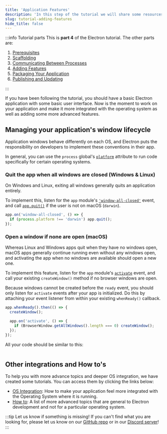 ```yaml
---
title: 'Application Features'
description: 'In this step of the tutorial we will share some resources you should read to add features to your application'
slug: tutorial-adding-features
hide_title: false
---
```


:::info Tutorial parts
This is **part 4** of the Electron tutorial. The other parts are:

1. [Prerequisites][prerequisites]
1. [Scaffolding][scaffolding]
1. [Communicating Between Processes][main-renderer]
1. [Adding Features][features]
1. [Packaging Your Application][packaging]
1. [Publishing and Updating][updates]

:::

If you have been following the tutorial, you should have a basic Electron application
with some basic user interface. Now is the moment to work on your application and
make it more integrated with the operating system as well as adding some more advanced
features.

## Managing your application's window lifecycle

Application windows behave differently on each OS, and Electron puts the responsibility on developers to implement these conventions in their app.

In general, you can use the `process` global's [`platform`][node-platform] attribute
to run code specifically for certain operating systems.

### Quit the app when all windows are closed (Windows & Linux)

On Windows and Linux, exiting all windows generally quits an application entirely.

To implement this, listen for the `app` module's [`'window-all-closed'`][window-all-closed]
event, and call [`app.quit()`][app-quit] if the user is not on macOS (`darwin`).

```js
app.on('window-all-closed', () => {
  if (process.platform !== 'darwin') app.quit();
});
```

### Open a window if none are open (macOS)

Whereas Linux and Windows apps quit when they have no windows open, macOS apps generally
continue running even without any windows open, and activating the app when no windows
are available should open a new one.

To implement this feature, listen for the `app` module's [`activate`][activate]
event, and call your existing `createWindow()` method if no browser windows are open.

Because windows cannot be created before the `ready` event, you should only listen for
`activate` events after your app is initialized. Do this by attaching your event listener
from within your existing `whenReady()` callback.

```js
app.whenReady().then(() => {
  createWindow();

  app.on('activate', () => {
    if (BrowserWindow.getAllWindows().length === 0) createWindow();
  });
});
```

All your code should be similar to this:

```fiddle docs/latest/fiddles/windows-lifecycle

```

## Other integrations and How to's

To help you with more advance topics and deeper OS integration, we have created some tutorials.
You can access them by clicking the links below:

- [OS Integration]: How to make your application feel more integrated with the Operating
  System where it is running.
- [How to]: A list of more advanced topics that are general to Electron development and
  not for a particular operating system.

:::tip Let us know if something is missing!
If you can't find what you are looking for, please let us know on our [GitHub repo] or in
our [Discord server][discord]!
:::

<!-- Link labels -->

[activate]: latest/api/app.md#event-activate-macos
[app-quit]: latest/api/app.md#appquit
[discord]: https://discord.com/invite/electron
[github repo]: https://github.com/electron/electronjs.org-new/issues/new
[how to]: ./examples.md
[node-platform]: https://nodejs.org/api/process.html#process_process_platform
[os integration]: ./os-integration.md
[window-all-closed]: latest/api/app.md#event-window-all-closed

<!-- Tutorial links -->

[prerequisites]: tutorial-1-prerequisites.md
[scaffolding]: tutorial-2-scaffolding.md
[main-renderer]: tutorial-3-main-renderer.md
[features]: tutorial-4-adding-features.md
[packaging]: tutorial-5-packaging.md
[updates]: tutorial-6-publishing-updating.md
